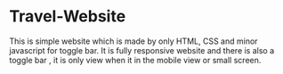 # Travel-Website
This is simple website which is made by only HTML, CSS and minor javascript for toggle bar. It is fully responsive website and there is also a toggle bar , it is only view when it in the mobile view or small screen.
